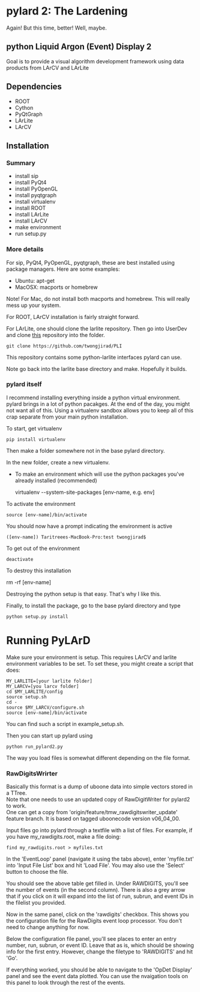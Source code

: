 # pylard 2: The Lardening

Again! But this time, better! Well, maybe.

## python Liquid Argon (Event) Display 2

Goal is to provide a visual algorithm development framework using data products from LArCV and LArLite

## Dependencies

* ROOT
* Cython
* PyQtGraph
* LArLite
* LArCV

## Installation

### Summary
* install sip
* install PyQt4
* install PyOpenGL
* install pyqtgraph
* install virtualenv
* install ROOT
* install LArLite
* install LArCV
* make environment
* run setup.py

### More details

For sip, PyQt4, PyOpenGL, pyqtgraph, these are best installed using package managers. Here are some examples:

* Ubuntu: apt-get
* MacOSX: macports or homebrew

Note! For Mac, do not install both macports and homebrew. This will really mess up your system.

For ROOT, LArCV installation is fairly straight forward.

For LArLite, one should clone the larlite repository.  Then go into UserDev and clone [this](https://github.com/twongjirad/PLI) repository into the folder.

    git clone https://github.com/twongjirad/PLI

This repository contains some python-larlite interfaces pylard can use.

Note go back into the larlite base directory and make. Hopefully it builds.

### pylard itself

I recommend installing everything inside a python virtual environment.  pylard brings in a lot of python pacakges. At the end of the day, you might not want all of this. Using a virtualenv sandbox allows you to keep all of this crap separate from your main python installation.

To start, get virtualenv
  
    pip install virtualenv

Then make a folder somewhere not in the base pylard directory.  

In the new folder, create a new virtualenv.
* To make an environment which will use the python packages you've already installed (recommended)

    virtualenv --system-site-packages [env-name, e.g. env]

To activate the environment

    source [env-name]/bin/activate


You should now have a prompt indicating the environment is active

    ([env-name]) Taritreees-MacBook-Pro:test twongjirad$

To get out of the environment

    deactivate

To destroy this installation

   rm -rf [env-name]

Destroying the python setup is that easy. That's why I like this.

Finally, to install the package, go to the base pylard directory and type

    python setup.py install

# Running PyLArD

Make sure your environment is setup. This requires LArCV and larlite environment variables to be set.  To set these, you might create a script that does:

    MY_LARLITE=[your larlite folder]
    MY_LARCV=[you larcv folder]
    cd $MY_LARLITE/config
    source setup.sh
    cd -
    source $MY_LARCV/configure.sh
    source [env-name]/bin/activate

You can find such a script in example_setup.sh.

Then you can start up pylard using

    python run_pylard2.py

The way you load files is somewhat different depending on the file format.

### RawDigitsWrirter

Basically this format is a dump of uboone data into simple vectors stored in a TTree.  
Note that one needs to use an updated copy of RawDigitWriter for pylard2 to work.  
One can get a copy from 'origin/feature/tmw_rawdigitswriter_update' feature branch. 
It is based on tagged uboonecode version v06_04_00.

Input files go into pylard through a textfile with a list of files.  For example, if you have my_rawdigits.root, make a file doing:

    find my_rawdigits.root > myfiles.txt

In the 'EventLoop' panel (navigate it using the tabs above), enter 'myfile.txt' into 'Input File List' box and hit 'Load File'. You may also use the 'Select' button to choose the file.

You should see the above table get filled in.  Under RAWDIGITS, you'll see the number of events (in the second column). There is also a grey arrow that if you click on it will expand into the list of run, subrun, and event IDs in the filelist you provided.

Now in the same panel, click on the 'rawdigits' checkbox.  This shows you the configuration file for the RawDigits event loop processor. You don't need to change anything for now.  

Below the configuration file panel, you'll see places to enter an entry number, run, subrun, or event ID.  Leave that as is, which should be showing info for the first entry.  However, change the filetype to 'RAWDIGITS' and hit 'Go'.

If everything worked, you should be able to navigate to the 'OpDet Display' panel and see the event data plotted.  You can use the nvaigation tools on this panel to look through the rest of the events.


